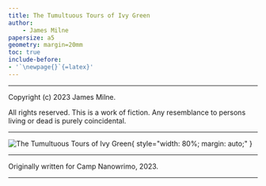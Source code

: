 ```yaml
---
title: The Tumultuous Tours of Ivy Green
author:
	- James Milne
papersize: a5
geometry: margin=20mm
toc: true
include-before:
- '`\newpage{}`{=latex}'
---
```


---

Copyright (c) 2023 James Milne.

All rights reserved. This is a work of fiction. Any resemblance to persons living or dead is purely coincidental.

---

![The Tumultuous Tours of Ivy Green](cover.png){ style="width: 80%; margin: auto;" }

---

Originally written for Camp Nanowrimo, 2023.

---
